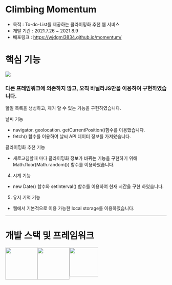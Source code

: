 # Climbing Momentum
* 목적 : To-do-List를 제공하는 클라이밍화 추천 웹 서비스
* 개발 기간 : 2021.7.26 ~ 2021.8.9
* 배포링크 : https://wjdgml3834.github.io/momentum/


# 핵심 기능

<img src="https://user-images.githubusercontent.com/88475978/145742082-5d72c8fa-a3bc-4055-b2ff-59c52f21b6bd.png" />

### 다른 프레임워크에 의존하지 않고, 오직 바닐라JS만을 이용하여 구현하였습니다.
할일 목록을 생성하고, 제거 할 수 있는 기능을 구현하였습니다.

날씨 기능

- navigator. geolocation. getCurrentPosition()함수를 이용했습니다.
- fetch() 함수를 이용하여 날씨 API 데이터 정보를 가져왔습니다.

클라이밍화 추천 기능

- 새로고침할때 마다 클라이밍화 정보가 바뀌는 기능을 구현하기 
  위해 Math.floor(Math.random()) 함수를 이용하였습니다.

4. 시계 기능

- new Date() 함수와 setInterval() 함수를 이용하여 현재 시간을 구현
 하였습니다.

5. 유저 기억 기능

- 웹에서 기본적으로 이용 가능한 local storage를 이용하였습니다.

<hr/>

# 개발 스택 및 프레임워크

<div style="display:flex">
<img width="100px" height="100px" src="https://cdn.jsdelivr.net/gh/devicons/devicon/icons/html5/html5-original-wordmark.svg" />
<img width="100px" height="100px" src="https://cdn.jsdelivr.net/gh/devicons/devicon/icons/css3/css3-original-wordmark.svg" />
<img width="90px" height="90px" src="https://cdn.jsdelivr.net/gh/devicons/devicon/icons/javascript/javascript-original.svg" />
</div>

